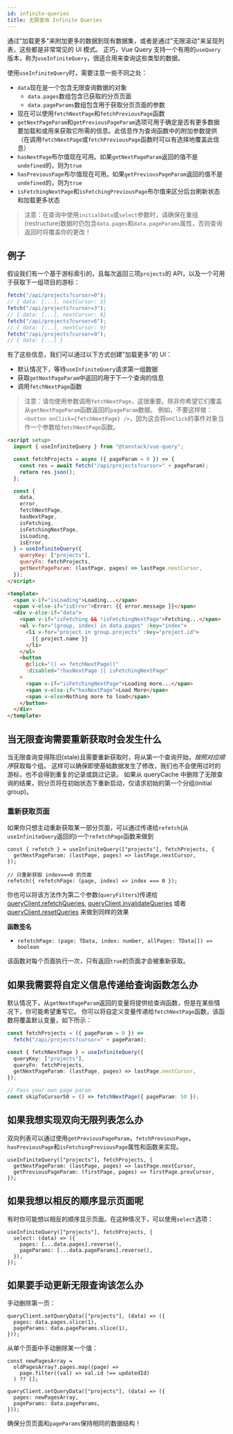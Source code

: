 ```yaml
---
id: infinite-queries
title: 无限查询 Infinite Queries
---
```


通过"加载更多"来附加更多的数据到现有数据集，或者是通过"无限滚动"来呈现列表，这些都是非常常见的 UI 模式。
正巧，Vue Query 支持一个有用的`useQuery`版本，称为`useInfiniteQuery`，很适合用来查询这些类型的数据。

使用`useInfiniteQuery`时，需要注意一些不同之处：

- `data`现在是一个包含无限查询数据的对象
  - `data.pages`数组包含已获取的分页页面
  - `data.pageParams`数组包含用于获取分页页面的参数
- 现在可以使用`fetchNextPage`和`fetchPreviousPage`函数
- `getNextPageParam`和`getPreviousPageParam`选项可用于确定是否有更多数据要加载和或用来获取它所需的信息。此信息作为查询函数中的附加参数提供（在调用`fetchNextPage`或`fetchPreviousPage`函数时可以有选择地覆盖此信息）
- `hasNextPage`布尔值现在可用。如果`getNextPageParam`返回的值不是`undefined`的，则为`true`
- `hasPreviousPage`布尔值现在可用。如果`getPreviousPageParam`返回的值不是`undefined`的，则为`true`
- `isFetchingNextPage`和`isFetchingPreviousPage`布尔值来区分后台刷新状态和加载更多状态

> 注意：在查询中使用`initialData`或`select`参数时，请确保在重组(restructure)数据时仍包含`data.pages`和`data.pageParams`属性，否则查询返回时将覆盖你的更改！

## 例子

假设我们有一个基于游标索引的，且每次返回三项`projects`的 API，以及一个可用于获取下一组项目的游标：

```ts
fetch("/api/projects?cursor=0");
// { data: [...], nextCursor: 3}
fetch("/api/projects?cursor=3");
// { data: [...], nextCursor: 6}
fetch("/api/projects?cursor=6");
// { data: [...], nextCursor: 9}
fetch("/api/projects?cursor=9");
// { data: [...] }
```

有了这些信息，我们可以通过以下方式创建"加载更多"的 UI：

- 默认情况下，等待`useInfiniteQuery`请求第一组数据
- 获取`getNextPageParam`中返回的用于下一个查询的信息
- 调用`fetchNextPage`函数

> 注意：请勿使用参数调用`fetchNextPage`，这很重要。除非你希望它们覆盖从`getNextPageParam`函数返回的`pageParam`数据。
> 例如，不要这样做：`<button onClick={fetchNextPage} />`，因为这会将`onClick`的事件对象当作一个参数给`fetchNextPage`函数。

```html
<script setup>
  import { useInfiniteQuery } from "@tanstack/vue-query";

  const fetchProjects = async ({ pageParam = 0 }) => {
    const res = await fetch("/api/projects?cursor=" + pageParam);
    return res.json();
  };

  const {
    data,
    error,
    fetchNextPage,
    hasNextPage,
    isFetching,
    isFetchingNextPage,
    isLoading,
    isError,
  } = useInfiniteQuery({
    queryKey: ["projects"],
    queryFn: fetchProjects,
    getNextPageParam: (lastPage, pages) => lastPage.nextCursor,
  });
</script>

<template>
  <span v-if="isLoading">Loading...</span>
  <span v-else-if="isError">Error: {{ error.message }}</span>
  <div v-else-if="data">
    <span v-if="isFetching && !isFetchingNextPage">Fetching...</span>
    <ul v-for="(group, index) in data.pages" :key="index">
      <li v-for="project in group.projects" :key="project.id">
        {{ project.name }}
      </li>
    </ul>
    <button
      @click="() => fetchNextPage()"
      :disabled="!hasNextPage || isFetchingNextPage"
    >
      <span v-if="isFetchingNextPage">Loading more...</span>
      <span v-else-if="hasNextPage">Load More</span>
      <span v-else>Nothing more to load</span>
    </button>
  </div>
</template>
```

## 当无限查询需要重新获取时会发生什么

当无限查询变得陈旧(stale)且需要重新获取时，将从第一个查询开始，*按照对应顺序*获取每个组。
这样可以确保即使基础数据发生了修改，我们也不会使用过时的游标，也不会得到重复的记录或跳过记录。
如果从 queryCache 中删除了无限查询的结果，则分页将在初始状态下重新启动，仅请求初始的第一个分组(initial group)。

### 重新获取页面

如果你只想主动重新获取某一部分页面，可以通过传递给`refetch`(从`useInfiniteQuery`返回的)一个`refetchPage`函数来做到

```tsx
const { refetch } = useInfiniteQuery(["projects"], fetchProjects, {
  getNextPageParam: (lastPage, pages) => lastPage.nextCursor,
});

// 只重新获取 index===0 的页面
refetch({ refetchPage: (page, index) => index === 0 });
```

你也可以将该方法作为第二个参数(`queryFilters`)传递给 [queryClient.refetchQueries](../reference/QueryClient#queryclientrefetchqueries), [queryClient.invalidateQueries](../reference/QueryClient#queryclientinvalidatequeries) 或者 [queryClient.resetQueries](../reference/QueryClient#queryclientresetqueries) 来做到同样的效果

**函数签名**

- `refetchPage: (page: TData, index: number, allPages: TData[]) => boolean`

该函数对每个页面执行一次，只有返回`true`的页面才会被重新获取。

## 如果我需要将自定义信息传递给查询函数怎么办

默认情况下，从`getNextPageParam`返回的变量将提供给查询函数，但是在某些情况下，你可能希望重写它。
你可以将自定义变量传递给`fetchNextPage`函数，该函数将覆盖默认变量，如下所示：

```ts
const fetchProjects = ({ pageParam = 0 }) =>
  fetch("/api/projects?cursor=" + pageParam);

const { fetchNextPage } = useInfiniteQuery({
  queryKey: ["projects"],
  queryFn: fetchProjects,
  getNextPageParam: (lastPage, pages) => lastPage.nextCursor,
});

// Pass your own page param
const skipToCursor50 = () => fetchNextPage({ pageParam: 50 });
```

## 如果我想实现双向无限列表怎么办

双向列表可以通过使用`getPreviousPageParam`，`fetchPreviousPage`，`hasPreviousPage`和`isFetchingPreviousPage`属性和函数来实现。

```tsx
useInfiniteQuery(["projects"], fetchProjects, {
  getNextPageParam: (lastPage, pages) => lastPage.nextCursor,
  getPreviousPageParam: (firstPage, pages) => firstPage.prevCursor,
});
```

## 如果我想以相反的顺序显示页面呢

有时你可能想以相反的顺序显示页面。在这种情况下，可以使用`select`选项：

```tsx
useInfiniteQuery(["projects"], fetchProjects, {
  select: (data) => ({
    pages: [...data.pages].reverse(),
    pageParams: [...data.pageParams].reverse(),
  }),
});
```

## 如果要手动更新无限查询该怎么办

手动删除第一页：

```tsx
queryClient.setQueryData(["projects"], (data) => ({
  pages: data.pages.slice(1),
  pageParams: data.pageParams.slice(1),
}));
```

从单个页面中手动删除某一个值：

```tsx
const newPagesArray =
  oldPagesArray?.pages.map((page) =>
    page.filter((val) => val.id !== updatedId)
  ) ?? [];

queryClient.setQueryData(["projects"], (data) => ({
  pages: newPagesArray,
  pageParams: data.pageParams,
}));
```

确保分页页面和`pageParams`保持相同的数据结构！
